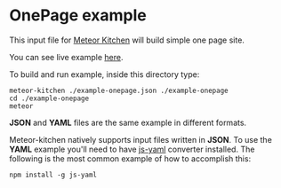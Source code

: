 OnePage example
================

This input file for <a href="http://www.meteorkitchen.com" target="_blank">Meteor Kitchen</a> will build simple one page site.

You can see live example <a href="http://example-onepage.meteorfarm.com" target="_blank">here</a>.

To build and run example, inside this directory type:

```
meteor-kitchen ./example-onepage.json ./example-onepage
cd ./example-onepage
meteor
```

**JSON** and **YAML** files are the same example in different formats.

Meteor-kitchen natively supports input files written in **JSON**. To use the **YAML** example you'll need to have <a href="https://www.npmjs.com/package/yaml-js" target="_blank">js-yaml</a> converter installed. The following is the most common example of how to accomplish this:

```
npm install -g js-yaml
```
